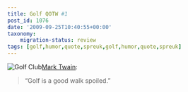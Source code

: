 ```yaml
---
title: Golf QOTW #1
post_id: 1076
date: '2009-09-25T10:40:55+00:00'
taxonomy:
    migration-status: review
tags: [golf,humor,quote,spreuk,golf,humor,quote,spreuk]
---
```

![Golf Club](/wp-content/uploads/2009/08/golf-club.jpg?w=150 "Golf Club")[Mark Twain](http://nl.wikipedia.org/wiki/Mark_Twain):

> “Golf is a good walk spoiled.”
